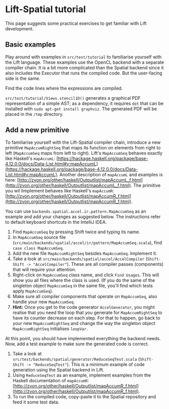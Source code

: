 # Lift-Spatial tutorial #
This page suggests some practical exercises to get familiar with Lift development.

## Basic examples ##
Play around with examples in `src/test/tutorial` to familiarise yourself with the Lift language. These examples use the 
OpenCL backend with a separate compiler chain. It is a bit more complicated than the Spatial backend since it also includes
the Executor that runs the compiled code. But the user-facing side is the same.
 
Find the code lines where the expressions are compiled. 
  
`src/test/tutorial/Views.stencil1D()` generates a graphical PDF representation of a simple AST; 
as a dependency, it requires `dot` that can be installed with `sudo apt-get install graphviz`. 
The generated PDF will be placed in the `/tmp` directory.

## Add a new primitive ##
To familiarise yourself with the Lift-Spatial compiler chain, introduce a new primitive `MapAccumRightSeq` 
that maps its function on elements from right to left (`MapAccumSeq` maps from left to right). Lift's `MapAccumSeq` 
behaves exactly like Haskell's `mapAccumL`: 
[https://hackage.haskell.org/package/base-4.12.0.0/docs/Data-List.html#v:mapAccumL](https://hackage.haskell.org/package/base-4.12.0.0/docs/Data-List.html#v:mapAccumL).
Another description of `mapAccumL` and examples is here: 
[http://zvon.org/other/haskell/Outputlist/mapAccumL_f.html](http://zvon.org/other/haskell/Outputlist/mapAccumL_f.html).
The primitive you wil limplement behaves like Haskell's `mapAccumR`: 
[http://zvon.org/other/haskell/Outputlist/mapAccumR_f.html](http://zvon.org/other/haskell/Outputlist/mapAccumR_f.html).
 
You can use `backends.spatial.accel.ir.pattern.MapAccumSeq` as an example and add your changes as suggested below. 
The instructions refer to default keyboard shortcuts in the IntelliJ IDEA.

1. Find `MapAccumSeq` by pressing Shift twice and typing its name.
2. In `MapAccumSeq` source file (`src/main/backends/spatial/accel/ir/pattern/MapAccumSeq.scala`), find `case class MapAccumSeq`.
3. Add the new file `MapAccumRightSeq` besides `MapAccumSeq`. Implement it.
4. Take a look at `src/main/backends/spatial/accel/AccelCompiler` (`Shift-Shift -> "AccelCompiler"`). 
These are all compiler passes (components) that will require your attention.
5. Right-click on `MapAccumSeq` class name, and click `Find Usages`. This will show you all files where the class is used.
 (If you do the same of the singleton object `MapAccumSeq` in the same file, you'll find which tests apply `MapAccumSeq`).
6. Make sure all compiler components that operate on `MapAccumSeq`, also handle your new `MapAccumSeq`.
7. **Hint:** Once you get to the code generator `AccelGenerator`, you might realise that you need the loop that you generate 
for `MapAccumRightSeq` to have its counter decrease on each step. For that to happen, go back to your new `MapAccumRightSeq` 
and change the way the singleton object `MapAccumRightSeq` initialises `loopVar`.

At this point, you should have implemented everything the backend needs. 
Now, add a test example to make sure the generated code is correct. 

1. Take a look at `src/test/backends/spatial/generator/ReduceSeqTest.scala` (`Shift-Shift -> "ReduceSeqTest"`).
This is a minimum example of code generation using the Spatial backend in Lift.
2. Using `ReduceSeqTest` as an example, implement examples from the Haskell documentation of `mapAccumR`: 
[http://zvon.org/other/haskell/Outputlist/mapAccumR_f.html](http://zvon.org/other/haskell/Outputlist/mapAccumR_f.html).
3. To run the compiled code, copy-paste it to the Spatial repository and feed it some test data. 